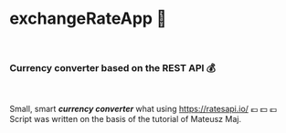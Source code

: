 # exchangeRateApp :money_with_wings:

<br />

### Currency converter based on the REST API :moneybag:

<br />

Small, smart ***currency converter*** what using https://ratesapi.io/ :euro: :dollar: :pound:
<br />
Script was written on the basis of the tutorial of Mateusz Maj.






